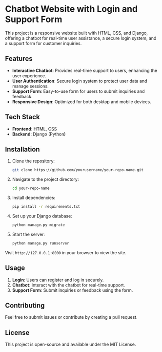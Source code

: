 # Chatbot Website with Login and Support Form

This project is a responsive website built with HTML, CSS, and Django, offering a chatbot for real-time user assistance, a secure login system, and a support form for customer inquiries.

## Features

- **Interactive Chatbot**: Provides real-time support to users, enhancing the user experience.
- **User Authentication**: Secure login system to protect user data and manage sessions.
- **Support Form**: Easy-to-use form for users to submit inquiries and feedback.
- **Responsive Design**: Optimized for both desktop and mobile devices.

## Tech Stack

- **Frontend**: HTML, CSS
- **Backend**: Django (Python)

## Installation

1. Clone the repository:
    ```bash
    git clone https://github.com/yourusername/your-repo-name.git
    ```
2. Navigate to the project directory:
    ```bash
    cd your-repo-name
    ```
3. Install dependencies:
    ```bash
    pip install -r requirements.txt
    ```
4. Set up your Django database:
    ```bash
    python manage.py migrate
    ```
5. Start the server:
    ```bash
    python manage.py runserver
    ```

Visit `http://127.0.0.1:8000` in your browser to view the site.

## Usage

1. **Login**: Users can register and log in securely.
2. **Chatbot**: Interact with the chatbot for real-time support.
3. **Support Form**: Submit inquiries or feedback using the form.

## Contributing

Feel free to submit issues or contribute by creating a pull request.

## License

This project is open-source and available under the MIT License.

